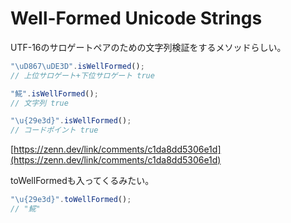 # Well-Formed Unicode Strings

UTF-16のサロゲートペアのための文字列検証をするメソッドらしい。

```typescript
"\uD867\uDE3D".isWellFormed();
// 上位サロゲート+下位サロゲート true

"𩸽".isWellFormed();
// 文字列 true

"\u{29e3d}".isWellFormed();
// コードポイント true
```

[https://zenn.dev/link/comments/c1da8dd5306e1d](https://zenn.dev/link/comments/c1da8dd5306e1d)

toWellFormedも入ってくるみたい。

```typescript
"\u{29e3d}".toWellFormed();
// "𩸽"
```
